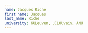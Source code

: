 ```yaml
---
name: Jacques Riche
first_name: Jacques
last_name: Riche
university: KULeuven, UCLOUvain, ANU
---
```

